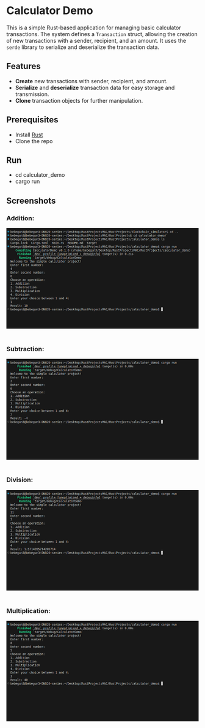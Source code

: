 # Calculator Demo
This is a simple Rust-based application for managing basic calculator transactions. The system defines a `Transaction` struct, allowing the creation of new transactions with a sender, recipient, and an amount. It uses the `serde` library to serialize and deserialize the transaction data.

## Features
* **Create** new transactions with sender, recipient, and amount.
* **Serialize** and **deserialize** transaction data for easy storage and transmission.
* **Clone** transaction objects for further manipulation.

## Prerequisites
* Install [Rust](https://www.rust-lang.org/)
* Clone the repo

## Run
* cd calculator_demo
* cargo run

## Screenshots
### Addition: <br>
![AltText](https://github.com/BebeGene/rust_calculator_demo/blob/master/Screenshots/Addition.png) <br><br>

### Subtraction: <br>
![AltText](https://github.com/BebeGene/rust_calculator_demo/blob/master/Screenshots/Subtraction.png) <br><br>

### Division: <br>
![AltText](https://github.com/BebeGene/rust_calculator_demo/blob/master/Screenshots/Division.png) <br><br>

### Multiplication: <br>
![AltText](https://github.com/BebeGene/rust_calculator_demo/blob/master/Screenshots/Multiplication.png)

